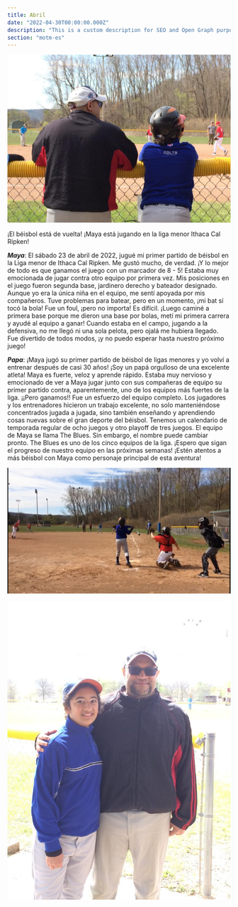 ```yaml
---
title: Abril
date: "2022-04-30T00:00:00.000Z"
description: "This is a custom description for SEO and Open Graph purposes, rather than the default generated excerpt. Simply add a description field to the frontmatter."
section: "motm-es"
---
```


![Baseball](../images/apr22-2.jpg)

¡El béisbol está de vuelta! ¡Maya está jugando en la liga menor Ithaca Cal Ripken!

***Maya***: El sábado 23 de abril de 2022, jugué mi primer partido de béisbol en la Liga menor de Ithaca Cal Ripken. Me gustó mucho, de verdad. ¡Y lo mejor de todo es que ganamos el juego con un marcador de 8 - 5! Estaba muy emocionada de jugar contra otro equipo por primera vez. Mis posiciones en el juego fueron segunda base, jardinero derecho y bateador designado. Aunque yo era la única niña en el equipo, me sentí apoyada por mis compañeros. Tuve problemas para batear, pero en un momento, ¡mi bat sí tocó la bola! Fue un foul, ¡pero no importa! Es difícil. ¡Luego caminé a primera base porque me dieron una base por bolas, metí mi primera carrera y ayudé al equipo a ganar! Cuando estaba en el campo, jugando a la defensiva, no me llegó ni una sola pelota, pero ojalá me hubiera llegado. Fue divertido de todos modos, ¡y no puedo esperar hasta nuestro próximo juego!

***Papa***: ¡Maya jugó su primer partido de béisbol de ligas menores y yo volví a entrenar después de casi 30 años! ¡Soy un papá orgulloso de una excelente atleta! Maya es fuerte, veloz y aprende rápido. Estaba muy nervioso y emocionado de ver a Maya jugar junto con sus compañeras de equipo su primer partido contra, aparentemente, uno de los equipos más fuertes de la liga. ¡¡Pero ganamos!! Fue un esfuerzo del equipo completo. Los jugadores y los entrenadores hicieron un trabajo excelente, no solo manteniéndose concentrados jugada a jugada, sino también enseñando y aprendiendo cosas nuevas sobre el gran deporte del béisbol. Tenemos un calendario de temporada regular de ocho juegos y otro playoff de tres juegos. El equipo de Maya se llama The Blues. Sin embargo, el nombre puede cambiar pronto. The Blues es uno de los cinco equipos de la liga. ¡Espero que sigan el progreso de nuestro equipo en las próximas semanas! ¡Estén atentos a más béisbol con Maya como personaje principal de esta aventura!

![Baseball](../images/apr22-1.jpg)

![Baseball](../images/apr22-3.jpg)
